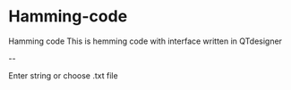 # Hamming-code
Hamming code
This is hemming code with interface written in QTdesigner

--

Enter string or choose .txt file 
